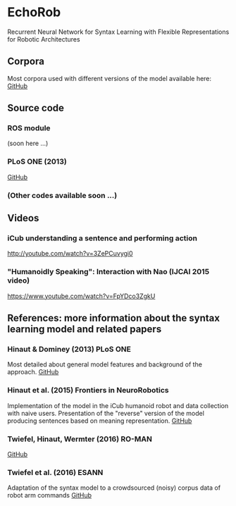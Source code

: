 # EchoRob
Recurrent Neural Network for Syntax Learning with Flexible Representations for Robotic Architectures

## Corpora
Most corpora used with different versions of the model available here:
[GitHub](http://www.xavierhinaut.com/downloads)

## Source code
### ROS module
(soon here ...)

### PLoS ONE (2013)
[GitHub](http://www.xavierhinaut.com/downloads)

### (Other codes available soon ...)

## Videos
### iCub understanding a sentence and performing action
http://youtube.com/watch?v=3ZePCuvygi0
### "Humanoidly Speaking": Interaction with Nao (IJCAI 2015 video)
https://www.youtube.com/watch?v=FpYDco3ZgkU

## References: more information about the syntax learning model and related papers
### Hinaut & Dominey (2013) PLoS ONE
Most detailed about general model features and background of the approach.
[GitHub](http://journals.plos.org/plosone/article?id=10.1371/journal.pone.0052946)

### Hinaut et al. (2015) Frontiers in NeuroRobotics
Implementation of the model in the iCub humanoid robot and data collection with naive users. Presentation of the "reverse" version of the model producing sentences based on meaning representation.
[GitHub](http://journal.frontiersin.org/article/10.3389/fnbot.2014.00016/full)

### Twiefel, Hinaut, Wermter (2016) RO-MAN
[GitHub](https://www.researchgate.net/publication/303976819_Using_Natural_Language_Feedback_in_a_Neuro-inspired_Integrated_Multimodal_Robotic_Architecture)

### Twiefel et al. (2016) ESANN
Adaptation of the syntax model to a crowdsourced (noisy) corpus data of robot arm commands
[GitHub](https://www.researchgate.net/publication/303978525_Semantic_Role_Labelling_for_Robot_Instructions_using_Echo_State_Networks)
